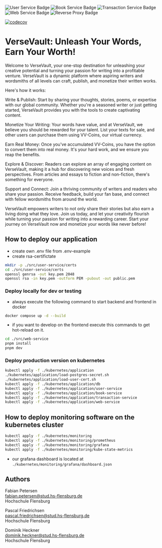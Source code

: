 ![User Service Badge](https://github.com/akatranlp/hsfl-master-ai-cloud-engineering/actions/workflows/user-service-test.yml/badge.svg)
![Book Service Badge](https://github.com/akatranlp/hsfl-master-ai-cloud-engineering/actions/workflows/book-service-test.yml/badge.svg)
![Transaction Service Badge](https://github.com/akatranlp/hsfl-master-ai-cloud-engineering/actions/workflows/transaction-service-test.yml/badge.svg)
![Web Service Badge](https://github.com/akatranlp/hsfl-master-ai-cloud-engineering/actions/workflows/web-service-test.yml/badge.svg)
![Reverse Proxy Badge](https://github.com/akatranlp/hsfl-master-ai-cloud-engineering/actions/workflows/reverse-proxy-test.yml/badge.svg)

[![codecov](https://codecov.io/gh/akatranlp/hsfl-master-ai-cloud-engineering/graph/badge.svg?token=UMTYYPZ8TM)](https://codecov.io/gh/akatranlp/hsfl-master-ai-cloud-engineering)

# VerseVault: Unleash Your Words, Earn Your Worth!

Welcome to VerseVault, your one-stop destination for unleashing your creative potential and turning your passion for writing into a profitable venture. VerseVault is a dynamic platform where aspiring writers and wordsmiths of all levels can craft, publish, and monetize their written works.

Here's how it works:

Write & Publish: Start by sharing your thoughts, stories, poems, or expertise with our global community. Whether you're a seasoned writer or just getting started, VerseVault provides you with the tools to create captivating content.

Monetize Your Writing: Your words have value, and at VerseVault, we believe you should be rewarded for your talent. List your texts for sale, and other users can purchase them using VV-Coins, our virtual currency.

Earn Real Money: Once you've accumulated VV-Coins, you have the option to convert them into real money. It's your hard work, and we ensure you reap the benefits.

Explore & Discover: Readers can explore an array of engaging content on VerseVault, making it a hub for discovering new voices and fresh perspectives. From articles and essays to fiction and non-fiction, there's something for everyone.

Support and Connect: Join a thriving community of writers and readers who share your passion. Receive feedback, build your fan base, and connect with fellow wordsmiths from around the world.

VerseVault empowers writers to not only share their stories but also earn a living doing what they love. Join us today, and let your creativity flourish while turning your passion for writing into a rewarding career. Start your journey on VerseVault now and monetize your words like never before!

## How to deploy our application

- create own .env file from .env-example
- create rsa-certifictate

```bash
mkdir -p ./src/user-service/certs
cd ./src/user-service/certs
openssl genrsa -out key.pem 2048
openssl rsa -in key.pem -outform PEM -pubout -out public.pem
```

### Deploy locally for dev or testing

- always execute the following command to start backend and frontend in docker

```bash
docker compose up -d --build
```

- if you want to develop on the frontend execute this commands to get hot-reload on it.

```bash
cd ./src/web-service
pnpm install
pnpm dev
```

### Deploy production version on kubernetes

```bash
kubectl apply -f ./kubernetes/application
./kubernetes/application/load-postgres-secret.sh
./kubernetes/application/load-user-cert.sh
kubectl apply -f ./kubernetes/application/db
kubectl apply -f ./kubernetes/application/user-service
kubectl apply -f ./kubernetes/application/book-service
kubectl apply -f ./kubernetes/application/transaction-service
kubectl apply -f ./kubernetes/application/web-service
```

## How to deploy monitoring software on the kubernetes cluster

```bash
kubectl apply -f ./kubernetes/monitoring
kubectl apply -f ./kubernetes/monitoring/prometheus
kubectl apply -f ./kubernetes/monitoring/grafana
kubectl apply -f ./kubernetes/monitoring/kube-state-metrics
```

- our grafana dashboard is located at `./kubernetes/monitoring/grafana/dashboard.json`

## Authors

Fabian Petersen\
fabian.petersen@stud.hs-flensburg.de\
Hochschule Flensburg

Pascal Friedrichsen\
pascal.friedrichsen@stud.hs-flensburg.de\
Hochschule Flensburg

Dominik Heckner\
dominik.heckner@stud.hs-flensburg.de\
Hochschule Flensburg
